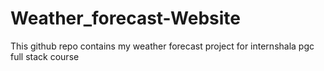 # Weather_forecast-Website
This github repo contains my weather forecast project for internshala pgc full stack course
